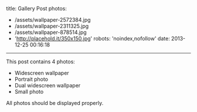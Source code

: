 title: Gallery Post
photos:
  - /assets/wallpaper-2572384.jpg
  - /assets/wallpaper-2311325.jpg
  - /assets/wallpaper-878514.jpg
  - 'http://placehold.it/350x150.jpg'
robots: 'noindex,nofollow'
date: 2013-12-25 00:16:18
---

This post contains 4 photos:

- Widescreen wallpaper
- Portrait photo
- Dual widescreen wallpaper
- Small photo

All photos should be displayed properly.
